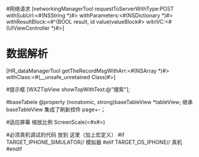 
#网络请求
[networkingManagerTool requestToServerWithType:POST withSubUrl:<#(NSString *)#> withParameters:<#(NSDictionary *)#> withResultBlock:<#^(BOOL result, id value)valueBlock#> witnVC:<#(UIViewController *)#>]

# 数据解析
[HR_dataManagerTool getTheRecordMsgWithArr:<#(NSArray *)#>  withClass:<#(__unsafe_unretained Class)#>]

#提示框
[WXZTipView showTopWithText:@"搜索"];


#baseTabele
@property (nonatomic, strong)baseTableView *tableView;
继承baseTableView  集成了刷新控件 page+-；

#适应屏幕 缩放比例
ScreenScale(<#x#>)



#必须真机调试的代码 放到  这里（加上宏定义）
#if TARGET_IPHONE_SIMULATOR// 模拟器
#elif TARGET_OS_IPHONE// 真机
#endif

